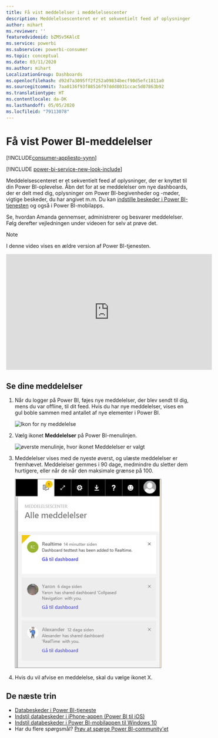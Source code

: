 ```yaml
---
title: Få vist meddelelser i meddelelsescenter
description: Meddelelsescenteret er et sekventielt feed af oplysninger, der er knyttet til din Power BI-oplevelse.
author: mihart
ms.reviewer: ''
featuredvideoid: bZMSv5KAlcE
ms.service: powerbi
ms.subservice: powerbi-consumer
ms.topic: conceptual
ms.date: 03/11/2020
ms.author: mihart
LocalizationGroup: Dashboards
ms.openlocfilehash: d92d7a3095ff2f252a09834becf90d5efc1811a0
ms.sourcegitcommit: 7aa0136f93f88516f97ddd8031ccac5d07863b92
ms.translationtype: HT
ms.contentlocale: da-DK
ms.lasthandoff: 05/05/2020
ms.locfileid: "79113078"
---
```

# <a name="view-power-bi-notifications"></a>Få vist Power BI-meddelelser

[!INCLUDE[consumer-appliesto-yynn](../includes/consumer-appliesto-yynn.md)]

[!INCLUDE [power-bi-service-new-look-include](../includes/power-bi-service-new-look-include.md)]

Meddelelsescenteret er et sekventielt feed af oplysninger, der er knyttet til din Power BI-oplevelse. Åbn det for at se meddelelser om nye dashboards, der er delt med dig, oplysninger om Power BI-begivenheder og -møder, vigtige beskeder, du har angivet m.m. Du kan [indstille beskeder i Power BI-tjenesten](end-user-alerts.md) og også i Power BI-mobilapps.

Se, hvordan Amanda gennemser, administrerer og besvarer meddelelser. Følg derefter vejledningen under videoen for selv at prøve det.    

> [!NOTE]
> I denne video vises en ældre version af Power BI-tjenesten. 

<iframe width="560" height="315" src="https://www.youtube.com/embed/bZMSv5KAlcE" frameborder="0" allowfullscreen></iframe>

## <a name="view-your-notifications"></a>Se dine meddelelser
1. Når du logger på Power BI, føjes nye meddelelser, der blev sendt til dig, mens du var offline, til dit feed. Hvis du har nye meddelelser, vises en gul boble sammen med antallet af nye elementer i Power BI.
   
   ![Ikon for ny meddelelse](./media/end-user-notification-center/power-bi-new-notification.png)
2. Vælg ikonet **Meddelelser** på Power BI-menulinjen.
   
   ![øverste menulinje, hvor ikonet Meddelelser er valgt](./media/end-user-notification-center/power-bi-notifications-icon.png)
3. Meddelelser vises med de nyeste øverst, og ulæste meddelelser er fremhævet. Meddelelser gemmes i 90 dage, medmindre du sletter dem hurtigere, eller når de når den maksimale grænse på 100.
   
   ![Meddelelsescenter](./media/end-user-notification-center/power-bi-notification-center.png)
4. Hvis du vil afvise en meddelelse, skal du vælge ikonet X.

## <a name="next-steps"></a>De næste trin
* [Databeskeder i Power BI-tjeneste](end-user-alerts.md)
* [Indstil databeskeder i iPhone-appen (Power BI til iOS)](mobile/mobile-set-data-alerts-in-the-mobile-apps.md)
* [Indstil databeskeder i Power BI-mobilappen til Windows 10](mobile/mobile-set-data-alerts-in-the-mobile-apps.md)
* Har du flere spørgsmål? [Prøv at spørge Power BI-community'et](https://community.powerbi.com/)

